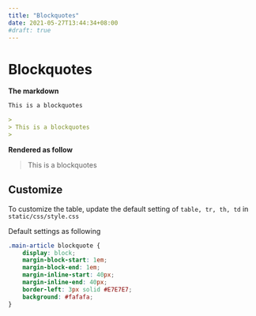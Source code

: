 ```yaml
---
title: "Blockquotes"
date: 2021-05-27T13:44:34+08:00
#draft: true
---
```


# Blockquotes

**The markdown**
```markdown
This is a blockquotes

>
> This is a blockquotes
>
```

**Rendered as follow**
>
> This is a blockquotes
>



## Customize

To customize the table, update the default setting of `table, tr, th, td` in `static/css/style.css` 

Default settings as following

```css
.main-article blockquote {
    display: block;
    margin-block-start: 1em;
    margin-block-end: 1em;
    margin-inline-start: 40px;
    margin-inline-end: 40px;
    border-left: 3px solid #E7E7E7;
    background: #fafafa;
}
```
